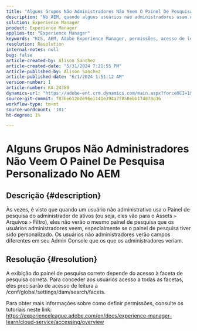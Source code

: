 ```yaml
---
title: "Alguns Grupos Não Administradores Não Veem O Painel De Pesquisa Personalizado No AEM"
description: "No AEM, quando alguns usuários não administradores usam o painel de pesquisa, o painel de pesquisa pode ter campos diferentes ou não mostrar personalizações."
solution: Experience Manager
product: Experience Manager
applies-to: "Experience Manager"
keywords: "KCS, AEM, Adobe Experience Manager, permissões, acesso de leitura, grupo de usuários, aspectos de pesquisa, tarefas administrativas, Acesso ao AEM, metadados, painel de pesquisa, usuários não administradores, painel de pesquisa do administrador de ativos, pesquisa, filtro"
resolution: Resolution
internal-notes: null
bug: false
article-created-by: Alison Sanchez
article-created-date: "5/31/2024 7:21:55 PM"
article-published-by: Alison Sanchez
article-published-date: "6/1/2024 1:51:12 AM"
version-number: 1
article-number: KA-24380
dynamics-url: "https://adobe-ent.crm.dynamics.com/main.aspx?forceUCI=1&pagetype=entityrecord&etn=knowledgearticle&id=e1a91905-831f-ef11-840a-000d3a32bd42"
source-git-commit: f836e612b2e96e1141e394a7f850ebb174878d36
workflow-type: tm+mt
source-wordcount: '181'
ht-degree: 1%

---
```


# Alguns Grupos Não Administradores Não Veem O Painel De Pesquisa Personalizado No AEM

## Descrição {#description}


Às vezes, é visto que quando um usuário não administrativo usa o Painel de pesquisa do administrador de ativos (ou seja, eles vão para o Assets `>`  Arquivos `>`  Filtro), eles não verão o mesmo painel de pesquisa que os usuários administradores veem, especialmente se o painel de pesquisa tiver sido personalizado. Os usuários não administradores verão campos diferentes em seu Admin Console que os que os administradores veriam.


## Resolução {#resolution}


A exibição do painel de pesquisa correto depende do acesso à faceta de pesquisa correta. Para conceder aos usuários acesso a todas as facetas, eles precisarão de acesso de leitura a /conf/global/settings/dam/search/facets.

Para obter mais informações sobre como definir permissões, consulte os tutoriais neste link: https://experienceleague.adobe.com/en/docs/experience-manager-learn/cloud-service/accessing/overview
